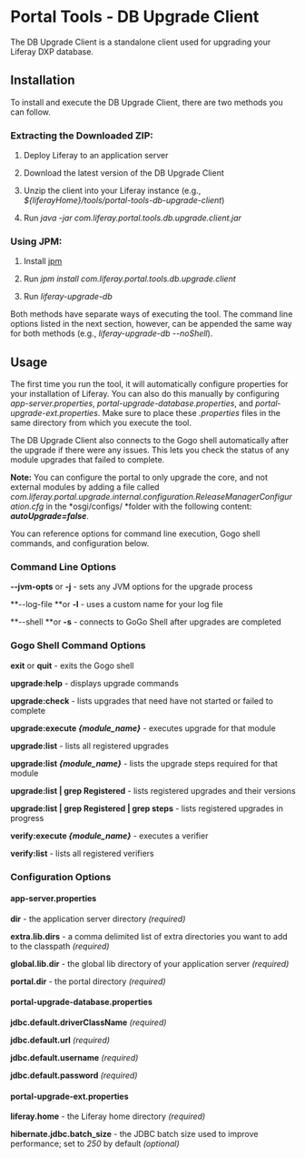 # Portal Tools - DB Upgrade Client

The DB Upgrade Client is a standalone client used for upgrading your Liferay DXP database.

## Installation

To install and execute the DB Upgrade Client, there are two methods you can follow.

### Extracting the Downloaded ZIP:

1. Deploy Liferay to an application server

2. Download the latest version of the DB Upgrade Client

3. Unzip the client into your Liferay instance  (e.g., *${liferayHome}/tools/portal-tools-db-upgrade-client*)

4. Run *java -jar com.liferay.portal.tools.db.upgrade.client.jar*

### Using JPM:

1. Install [jpm](https://jpm4j.org)

2. Run *jpm install com.liferay.portal.tools.db.upgrade.client*

3. Run *liferay-upgrade-db*

Both methods have separate ways of executing the tool. The command line options listed in the next section, however, can be appended the same way for both methods (e.g., *liferay-upgrade-db --noShell*).

## Usage

The first time you run the tool, it will automatically configure properties for your installation of Liferay. You can also do this manually by configuring *app-server.properties*, *portal-upgrade-database.properties*, and *portal-upgrade-ext.properties*. Make sure to place these *.properties* files in the same directory from which you execute the tool.

The DB Upgrade Client also connects to the Gogo shell automatically after the upgrade if there were any issues. This lets you check the status of any module upgrades that failed to complete.

**Note:** You can configure the portal to only upgrade the core, and not external modules by adding a file called *com.liferay.portal.upgrade.internal.configuration.ReleaseManagerConfiguration.cfg* in the *osgi/configs/ *folder with the following content: **_autoUpgrade=false_**.

You can reference options for command line execution, Gogo shell commands, and configuration below.

### Command Line Options

**--jvm-opts** or **-j** - sets any JVM options for the upgrade process

**--log-file **or **-l** - uses a custom name for your log file

**--shell **or **-s** - connects to GoGo Shell after upgrades are completed

### Gogo Shell Command Options

**exit** or **quit** - exits the Gogo shell

**upgrade:help** - displays upgrade commands

**upgrade:check** - lists upgrades that need have not started or failed to complete

**upgrade:execute _{module_name}_** - executes upgrade for that module

**upgrade:list** - lists all registered upgrades

**upgrade:list _{module_name}_** - lists the upgrade steps required for that module

**upgrade:list | grep Registered** - lists registered upgrades and their versions

**upgrade:list | grep Registered | grep steps** - lists registered upgrades in progress

**verify:execute _{module_name}_** - executes a verifier

**verify:list** - lists all registered verifiers

### Configuration Options

#### app-server.properties

**dir** - the application server directory *(required)*

**extra.lib.dirs** - a comma delimited list of extra directories you want to add to the classpath *(required)*

**global.lib.dir** - the global lib directory of your application server *(required)*

**portal.dir** - the portal directory *(required)*

#### portal-upgrade-database.properties

**jdbc.default.driverClassName** *(required)*

**jdbc.default.url** *(required)*

**jdbc.default.username** *(required)*

**jdbc.default.password** *(required)*

#### portal-upgrade-ext.properties

**liferay.home** - the Liferay home directory *(required)*

**hibernate.jdbc.batch_size** - the JDBC batch size used to improve performance; set to *250* by default *(optional)*

